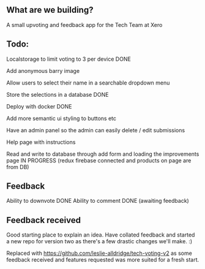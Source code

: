 ## What are we building? 

A small upvoting and feedback app for the Tech Team at Xero

## Todo: 

Localstorage to limit voting to 3 per device DONE

Add anonymous barry image

Allow users to select their name in a searchable dropdown menu

Store the selections in a database DONE

Deploy with docker DONE

Add more semantic ui styling to buttons etc

Have an admin panel so the admin can easily delete / edit submissions

Help page with instructions

Read and write to database through add form and loading the improvements page IN PROGRESS (redux firebase connected and products on page are from DB)

## Feedback

Ability to downvote DONE
Ability to comment DONE (awaiting feedback)

## Feedback received 

Good starting place to explain an idea. Have collated feedback and started a new repo for version two as there's a few drastic changes we'll make. :) 

Replaced with https://github.com/leslie-alldridge/tech-voting-v2 as some feedback received and features requested was more suited for a fresh start. 
